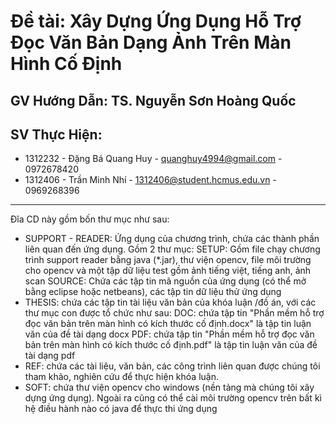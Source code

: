 # Đề tài: Xây Dựng Ứng Dụng Hỗ Trợ Đọc Văn Bản Dạng Ảnh Trên Màn Hình Cố Định
## GV Hướng Dẫn: TS. Nguyễn Sơn Hoàng Quốc
## SV Thực Hiện:
- 1312232 - Đặng Bá Quang Huy - quanghuy4994@gmail.com - 0972678420
- 1312406 - Trần Minh Nhí -  1312406@student.hcmus.edu.vn - 0969268396
----------------------------------------------------------------------------------------------------------

Đĩa CD này gồm bốn thư mục như sau:
- SUPPORT - READER: Ứng dụng của chương trình, chứa các thành phần liên quan đến ứng dụng. Gồm 2 thư mục:
	SETUP: Gồm file chạy chương trình support reader bằng java (*.jar), thư viện opencv, file môi trường cho opencv và một tập dữ liệu test gồm ảnh tiếng việt, tiếng anh, ảnh scan
	SOURCE: Chứa các tập tin mã nguồn của ứng dụng (có thể mở bằng eclipse hoặc netbeans), các tập tin dữ liệu thử ứng dụng
- THESIS: chứa các tập tin tài liệu văn bản của khóa luận /đồ án, với các thư mục con được tổ chức như sau:
	DOC: chứa tập tin "Phần mềm hỗ trợ đọc văn bản trên màn hình có kích thước cố định.docx" là tập tin luận văn của đề tài dạng docx
	PDF: chứa tập tin "Phần mềm hỗ trợ đọc văn bản trên màn hình có kích thước cố định.pdf" là tập tin luận văn của đề tài dạng pdf
- REF: chứa các tài liệu, văn bản, các công trình liên quan được chúng tôi tham khảo, nghiên cứu để thực hiện khóa luận.
- SOFT: chứa thư viện opencv cho windows (nền tảng mà chúng tôi xây dựng ứng dụng). Ngoài ra cũng có thể cài môi trường opencv trên bất kì hệ điều hành nào có java để thực thi ứng dụng

